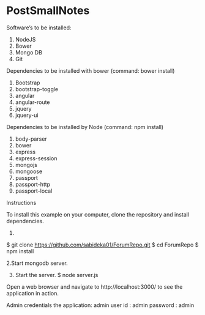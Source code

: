 # PostSmallNotes

Software’s to be installed:
1.	NodeJS
2.	Bower
3.	Mongo DB
4.	Git


Dependencies to be installed with bower (command: bower install)
1.	Bootstrap
2.	bootstrap-toggle
3.	angular
4.	angular-route
5.	jquery
6.	jquery-ui


Dependencies to be installed by Node (command:  npm install)
1.	body-parser
2.	bower
3.	express
4.	express-session
5.	mongojs
6.	mongoose
7.	passport
8.	passport-http
9.	passport-local





Instructions

To install this example on your computer, clone the repository and install dependencies.


1.
$ git clone https://github.com/sabideka01/ForumRepo.git
$ cd ForumRepo
$ npm install

2.Start mongodb server.

3. Start the server.
$ node server.js



Open a web browser and navigate to http://localhost:3000/ to see the application in action.






Admin credentials the application:
admin user id : admin
password : admin

